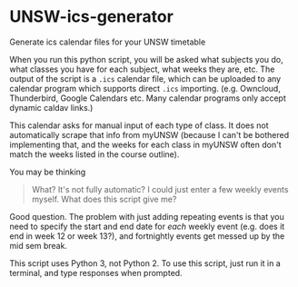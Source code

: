 # UNSW-ics-generator
Generate ics calendar files for your UNSW timetable

When you run this python script, you will be asked what subjects you do, what classes you have for each subject, what weeks they are, etc. The output of the script is a `.ics` calendar file, which can be uploaded to any calendar program which supports direct `.ics` importing. (e.g. Owncloud, Thunderbird, Google Calendars etc. Many calendar programs only accept dynamic caldav links.) 

This calendar asks for manual input of each type of class. It does not automatically scrape that info from myUNSW (because I can't be bothered implementing that, and the weeks for each class in myUNSW often don't match the weeks listed in the course outline).

You may be thinking

> What? It's not fully automatic? I could just enter a few weekly events myself. What does this script give me?

Good question. The problem with just adding repeating events is that you need to specify the start and end date for *each* weekly event (e.g. does it end in week 12 or week 13?), and fortnightly events get messed up by the mid sem break.

This script uses Python 3, not Python 2. To use this script, just run it in a terminal, and type responses when prompted.
